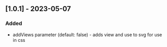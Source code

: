 ## [1.0.1] - 2023-05-07

### Added
- addViews parameter (default: false) - adds view and use to svg for use in css